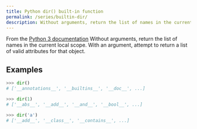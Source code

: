 ```yaml
---
title: Python dir() built-in function
permalink: /series/builtin-dir/
description: Without arguments, return the list of names in the current local scope. With an argument, attempt to return a list of valid attributes for that object.
---
```



<base-disclaimer>
  <base-disclaimer-title>
    From the <a target="_blank" href="https://docs.python.org/3/library/functions.html#dir">Python 3 documentation</a>
  </base-disclaimer-title>
  <base-disclaimer-content>
   Without arguments, return the list of names in the current local scope. With an argument, attempt to return a list of valid attributes for that object.
  </base-disclaimer-content>
</base-disclaimer>

## Examples

```python
>>> dir()
# ['__annotations__', '__builtins__', '__doc__', ...]

>>> dir(1)
# ['__abs__', '__add__', '__and__', '__bool__', ...]

>>> dir('a')
# ['__add__', '__class__', '__contains__', ...]
```

<!-- remove this tag to start editing this page -->
<empty-section />
<!-- remove this tag to start editing this page -->
